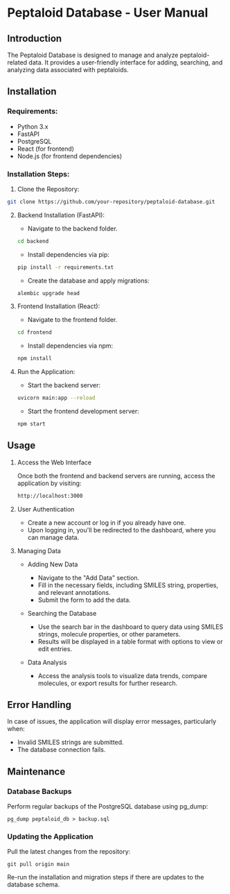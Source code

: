 # Peptaloid Database - User Manual

## Introduction

The Peptaloid Database is designed to manage and analyze peptaloid-related data. It provides a user-friendly interface for adding, searching, and analyzing data associated with peptaloids.

## Installation

### Requirements:

- Python 3.x
- FastAPI
- PostgreSQL
- React (for frontend)
- Node.js (for frontend dependencies)

### Installation Steps:

1. Clone the Repository:

```bash
git clone https://github.com/your-repository/peptaloid-database.git
```

2. Backend Installation (FastAPI):

    - Navigate to the backend folder.
    ```bash
    cd backend
    ```
    
    - Install dependencies via pip:
    ```bash
    pip install -r requirements.txt
    ```

    - Create the database and apply migrations:
    ```bash
    alembic upgrade head
    ```

3. Frontend Installation (React):

    - Navigate to the frontend folder.
    ```bash
    cd frontend
    ```
    
    
    - Install dependencies via npm:
    ```bash
    npm install
    ```
    
4. Run the Application:

    - Start the backend server:
    ```bash
    uvicorn main:app --reload
    ```
    
    - Start the frontend development server:

    ```bash
    npm start
    ```
    
## Usage
1. Access the Web Interface

   Once both the frontend and backend servers are running, access the application by visiting:

   ```bash
   http://localhost:3000
   ```
      
2. User Authentication

    - Create a new account or log in if you already have one.
    - Upon logging in, you'll be redirected to the dashboard, where you can manage data.

3. Managing Data
   
    - Adding New Data
      - Navigate to the "Add Data" section.
      - Fill in the necessary fields, including SMILES string, properties, and relevant annotations.
      - Submit the form to add the data.

    - Searching the Database
      - Use the search bar in the dashboard to query data using SMILES strings, molecule properties, or other parameters.
      - Results will be displayed in a table format with options to view or edit entries.

    - Data Analysis
      - Access the analysis tools to visualize data trends, compare molecules, or export results for further research.

## Error Handling

In case of issues, the application will display error messages, particularly when:

  - Invalid SMILES strings are submitted.
  - The database connection fails.

## Maintenance
### Database Backups

  Perform regular backups of the PostgreSQL database using pg_dump:

    pg_dump peptaloid_db > backup.sql
    
### Updating the Application

  Pull the latest changes from the repository:

    
    git pull origin main
    
Re-run the installation and migration steps if there are updates to the database schema.


